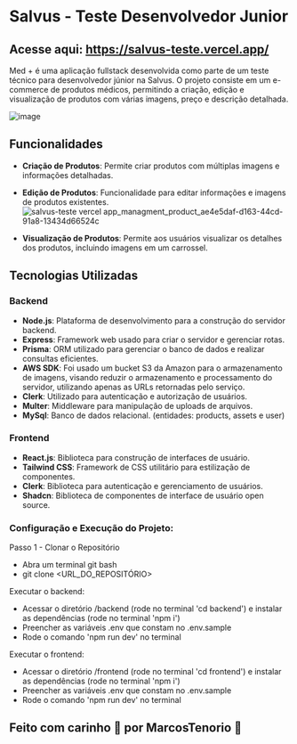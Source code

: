 # Salvus - Teste Desenvolvedor Junior

## Acesse aqui: https://salvus-teste.vercel.app/

Med + é uma aplicação fullstack desenvolvida como parte de um teste técnico para desenvolvedor júnior na Salvus. O projeto consiste em um e-commerce de produtos médicos, permitindo a criação, edição e visualização de produtos com várias imagens, preço e descrição detalhada.

![image](https://github.com/user-attachments/assets/4a0af80a-f946-472e-959b-1a8a83203161)

## Funcionalidades

- **Criação de Produtos**: Permite criar produtos com múltiplas imagens e informações detalhadas.
- **Edição de Produtos**: Funcionalidade para editar informações e imagens de produtos existentes.
  ![salvus-teste vercel app_managment_product_ae4e5daf-d163-44cd-91a8-13434d66524c](https://github.com/user-attachments/assets/73655860-88af-4c41-bb83-27b14b8f36fd)

- **Visualização de Produtos**: Permite aos usuários visualizar os detalhes dos produtos, incluindo imagens em um carrossel.

## Tecnologias Utilizadas

### Backend

- **Node.js**: Plataforma de desenvolvimento para a construção do servidor backend.
- **Express**: Framework web usado para criar o servidor e gerenciar rotas.
- **Prisma**: ORM utilizado para gerenciar o banco de dados e realizar consultas eficientes.
- **AWS SDK**: Foi usado um bucket S3 da Amazon para o armazenamento de imagens, visando reduzir o armazenamento e processamento do servidor, utilizando apenas as URLs retornadas pelo serviço.
- **Clerk**: Utilizado para autenticação e autorização de usuários.
- **Multer**: Middleware para manipulação de uploads de arquivos.
- **MySql**: Banco de dados relacional. (entidades: products, assets e user)

### Frontend

- **React.js**: Biblioteca para construção de interfaces de usuário.
- **Tailwind CSS**: Framework de CSS utilitário para estilização de componentes.
- **Clerk**: Biblioteca para autenticação e gerenciamento de usuários.
- **Shadcn**: Biblioteca de componentes de interface de usuário open source.

### Configuração e Execução do Projeto:

Passo 1 - Clonar o Repositório
- Abra um terminal git bash
- git clone <URL_DO_REPOSITÓRIO>

Executar o backend:
- Acessar o diretório /backend (rode no terminal 'cd backend') e instalar as dependências (rode no terminal 'npm i')
- Preencher as variáveis .env que constam no .env.sample
- Rode o comando 'npm run dev' no terminal

Executar o frontend:
- Acessar o diretório /frontend (rode no terminal 'cd frontend') e instalar as dependências (rode no terminal 'npm i')
- Preencher as variáveis .env que constam no .env.sample
- Rode o comando 'npm run dev' no terminal


## Feito com carinho 💚 por MarcosTenorio &#128640;
